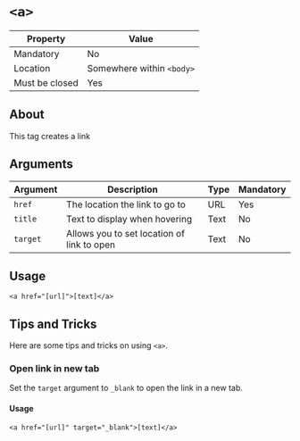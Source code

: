 # `<a>`

| Property | Value |
| -------- | ----- |
| Mandatory | No |
| Location | Somewhere within `<body>` |
| Must be closed | Yes |

## About
This tag creates a link 

## Arguments
| Argument | Description | Type | Mandatory |
| -------- | ----------- | ---- | --------- |
| `href`   | The location the link to go to | URL | Yes |
| `title`  | Text to display when hovering | Text | No  |
| `target` | Allows you to set location of link to open | Text | No |

## Usage
```
<a href="[url]">[text]</a>
```

## Tips and Tricks
Here are some tips and tricks on using `<a>`.

### Open link in new tab
Set the `target` argument to `_blank` to open the link in a new tab.

#### Usage
```
<a href="[url]" target="_blank">[text]</a>
```